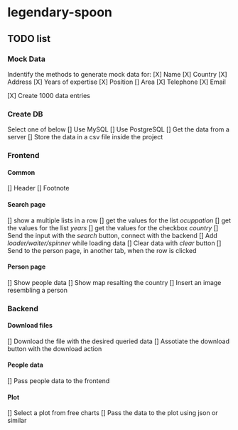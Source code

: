 # legendary-spoon

## TODO list
### Mock Data
Indentify the methods to generate mock data for:
[X] Name
[X] Country
[X] Address
[X] Years of expertise
[X] Position
[] Area
[X] Telephone
[X] Email

[X] Create 1000 data entries

### Create DB
Select one of below
[] Use MySQL 
[] Use PostgreSQL
[] Get the data from a server
[] Store the data in a csv file inside the project

### Frontend
#### Common
[] Header
[] Footnote

#### Search page
[] show a multiple lists in a row
[] get the values for the list *ocuppation* 
[] get the values for the list *years*
[] get the values for the checkbox *country*
[] Send the input with the *search* button, connect with the backend
[] Add *loader/waiter/spinner* while loading data
[] Clear data with *clear* button
[] Send to the person page, in another tab, when the row is clicked

#### Person page
[] Show people data
[] Show map resalting the country
[] Insert an image resembling a person

### Backend
#### Download files
[] Download the file with the desired queried data
[] Assotiate the download button with the download action

#### People data
[] Pass people data to the frontend

#### Plot
[] Select a plot from free charts
[] Pass the data to the plot using json or similar

